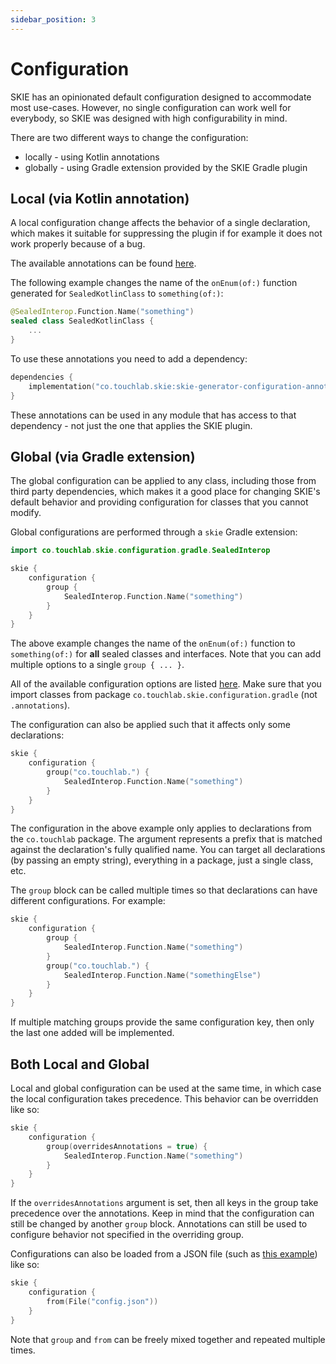 ```yaml
---
sidebar_position: 3
---
```


# Configuration

SKIE has an opinionated default configuration designed to accommodate most use-cases.
However, no single configuration can work well for everybody, so SKIE was designed with high configurability in mind.

There are two different ways to change the configuration:

- locally - using Kotlin annotations
- globally - using Gradle extension provided by the SKIE Gradle plugin

## Local (via Kotlin annotation)

A local configuration change affects the behavior of a single declaration, which makes it suitable for suppressing the plugin if for example it does not work properly because of a bug.

The available annotations can be found [here](/docs/Configuration/AvailableAnnotations.md).

The following example changes the name of the `onEnum(of:)` function generated for `SealedKotlinClass` to `something(of:)`:

```kotlin title=SealedKotlinClass.kt
@SealedInterop.Function.Name("something")
sealed class SealedKotlinClass {
    ...
}
```

To use these annotations you need to add a dependency:

```kotlin title=build.gradle.kts
dependencies {
    implementation("co.touchlab.skie:skie-generator-configuration-annotations:{{SKIE_VERSION}}")
}
```

These annotations can be used in any module that has access to that dependency - not just the one that applies the SKIE plugin.

## Global (via Gradle extension)

The global configuration can be applied to any class, including those from third party dependencies, which makes it a good place for changing SKIE's default behavior and providing configuration for classes that you cannot modify.

Global configurations are performed through a `skie` Gradle extension:

```kotlin title=build.gradle.kts
import co.touchlab.skie.configuration.gradle.SealedInterop

skie {
    configuration {
        group {
            SealedInterop.Function.Name("something")
        }
    }
}
```

The above example changes the name of the `onEnum(of:)` function to `something(of:)` for **all** sealed classes and interfaces. Note that you can add multiple options to a single `group { ... }`.

All of the available configuration options are listed [here](/docs/Configuration/AvailableConfigurations.md). Make sure that you import classes from package `co.touchlab.skie.configuration.gradle` (not `.annotations`).

The configuration can also be applied such that it affects only some declarations:

```kotlin title=build.gradle.kts
skie {
    configuration {
        group("co.touchlab.") {
            SealedInterop.Function.Name("something")
        }
    }
}
```

The configuration in the above example only applies to declarations from the `co.touchlab` package. The argument represents a prefix that is matched against the declaration's fully qualified name. You can target all declarations (by passing an empty string), everything in a package, just a single class, etc.

The `group` block can be called multiple times so that declarations can have different configurations. For example:

```kotlin title=build.gradle.kts
skie {
    configuration {
        group {
            SealedInterop.Function.Name("something")
        }
        group("co.touchlab.") {
            SealedInterop.Function.Name("somethingElse")
        }
    }
}
```

If multiple matching groups provide the same configuration key, then only the last one added will be implemented.

## Both Local and Global

Local and global configuration can be used at the same time, in which case the local configuration takes precedence. This behavior can be overridden like so:

```kotlin title=build.gradle.kts
skie {
    configuration {
        group(overridesAnnotations = true) {
            SealedInterop.Function.Name("something")
        }
    }
}
```

If the `overridesAnnotations` argument is set, then all keys in the group take precedence over the annotations. Keep in mind that the configuration can still be changed by another `group` block. Annotations can still be used to configure behavior not specified in the overriding group.

Configurations can also be loaded from a JSON file (such as [this example](/docs/Configuration/JsonConfigurationFileExample.md)) like so:

```kotlin title=build.gradle.kts
skie {
    configuration {
        from(File("config.json"))
    }
}
```

Note that `group` and `from` can be freely mixed together and repeated multiple times.

